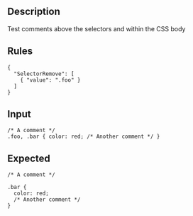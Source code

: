 ## Description

Test comments above the selectors and within the CSS body

## Rules

    {
      "SelectorRemove": [
        { "value": ".foo" }
      ]
    }

## Input

    /* A comment */
    .foo, .bar { color: red; /* Another comment */ }

## Expected

    /* A comment */

    .bar {
      color: red;
      /* Another comment */
    }
